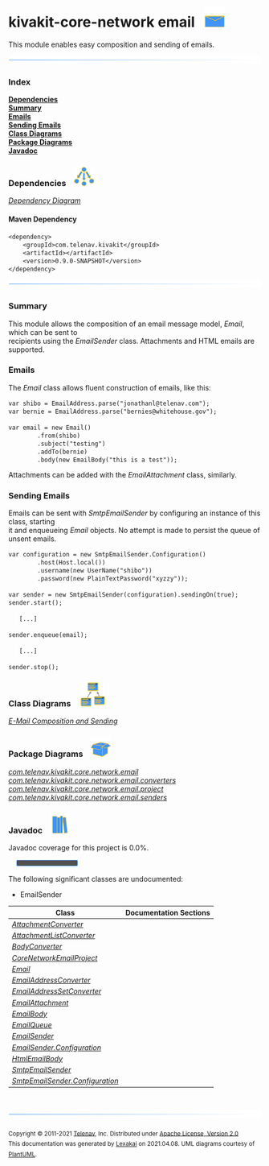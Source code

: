 # kivakit-core-network email &nbsp;&nbsp;![](../../../documentation/images/envelope-40.png)

This module enables easy composition and sending of emails.

![](documentation/images/horizontal-line.png)

### Index

[**Dependencies**](#dependencies)  
[**Summary**](#summary)  
[**Emails**](#emails)  
[**Sending Emails**](#sending-emails)  
[**Class Diagrams**](#class-diagrams)  
[**Package Diagrams**](#package-diagrams)  
[**Javadoc**](#javadoc)

### Dependencies <a name="dependencies"></a> &nbsp;&nbsp; ![](documentation/images/dependencies-40.png)

[*Dependency Diagram*](documentation/diagrams/dependencies.svg)

#### Maven Dependency

    <dependency>
        <groupId>com.telenav.kivakit</groupId>
        <artifactId></artifactId>
        <version>0.9.0-SNAPSHOT</version>
    </dependency>
![](documentation/images/horizontal-line.png)

[//]: # (start-user-text)

### Summary <a name = "summary"></a>

This module allows the composition of an email message model, *Email*, which can be sent to  
recipients using the *EmailSender* class. Attachments and HTML emails are supported.

### Emails <a name = "emails"></a>

The *Email* class allows fluent construction of emails, like this:

    var shibo = EmailAddress.parse("jonathanl@telenav.com");
    var bernie = EmailAddress.parse("bernies@whitehouse.gov");

    var email = new Email()
            .from(shibo)
            .subject("testing")
            .addTo(bernie)
            .body(new EmailBody("this is a test"));

Attachments can be added with the *EmailAttachment* class, similarly.

### Sending Emails <a name = "sending-emails"></a>

Emails can be sent with *SmtpEmailSender* by configuring an instance of this class, starting  
it and enqueueing *Email* objects. No attempt is made to persist the queue of unsent emails.

    var configuration = new SmtpEmailSender.Configuration()
            .host(Host.local())
            .username(new UserName("shibo"))
            .password(new PlainTextPassword("xyzzy"));

    var sender = new SmtpEmailSender(configuration).sendingOn(true);
    sender.start();

       [...]

    sender.enqueue(email);

       [...]

    sender.stop();

[//]: # (end-user-text)

### Class Diagrams <a name="class-diagrams"></a> &nbsp; &nbsp; ![](documentation/images/diagram-48.png)

[*E-Mail Composition and Sending*](documentation/diagrams/diagram-email.svg)  

### Package Diagrams <a name="package-diagrams"></a> &nbsp;&nbsp; ![](documentation/images/box-40.png)

[*com.telenav.kivakit.core.network.email*](documentation/diagrams/com.telenav.kivakit.core.network.email.svg)  
[*com.telenav.kivakit.core.network.email.converters*](documentation/diagrams/com.telenav.kivakit.core.network.email.converters.svg)  
[*com.telenav.kivakit.core.network.email.project*](documentation/diagrams/com.telenav.kivakit.core.network.email.project.svg)  
[*com.telenav.kivakit.core.network.email.senders*](documentation/diagrams/com.telenav.kivakit.core.network.email.senders.svg)  

### Javadoc <a name="javadoc"></a> &nbsp;&nbsp; ![](documentation/images/books-40.png)

Javadoc coverage for this project is 0.0%.  
  
&nbsp; &nbsp;  ![](documentation/images/meter-0-12.png)

The following significant classes are undocumented:  

- EmailSender

| Class | Documentation Sections |
|---|---|
| [*AttachmentConverter*](https://telenav.github.io/kivakit/javadoc/kivakit.core.network.email/com/telenav/kivakit/core/network/email/converters/AttachmentConverter.html) |  |  
| [*AttachmentListConverter*](https://telenav.github.io/kivakit/javadoc/kivakit.core.network.email/com/telenav/kivakit/core/network/email/converters/AttachmentListConverter.html) |  |  
| [*BodyConverter*](https://telenav.github.io/kivakit/javadoc/kivakit.core.network.email/com/telenav/kivakit/core/network/email/converters/BodyConverter.html) |  |  
| [*CoreNetworkEmailProject*](https://telenav.github.io/kivakit/javadoc/kivakit.core.network.email/com/telenav/kivakit/core/network/email/project/CoreNetworkEmailProject.html) |  |  
| [*Email*](https://telenav.github.io/kivakit/javadoc/kivakit.core.network.email/com/telenav/kivakit/core/network/email/Email.html) |  |  
| [*EmailAddressConverter*](https://telenav.github.io/kivakit/javadoc/kivakit.core.network.email/com/telenav/kivakit/core/network/email/converters/EmailAddressConverter.html) |  |  
| [*EmailAddressSetConverter*](https://telenav.github.io/kivakit/javadoc/kivakit.core.network.email/com/telenav/kivakit/core/network/email/converters/EmailAddressSetConverter.html) |  |  
| [*EmailAttachment*](https://telenav.github.io/kivakit/javadoc/kivakit.core.network.email/com/telenav/kivakit/core/network/email/EmailAttachment.html) |  |  
| [*EmailBody*](https://telenav.github.io/kivakit/javadoc/kivakit.core.network.email/com/telenav/kivakit/core/network/email/EmailBody.html) |  |  
| [*EmailQueue*](https://telenav.github.io/kivakit/javadoc/kivakit.core.network.email/com/telenav/kivakit/core/network/email/EmailQueue.html) |  |  
| [*EmailSender*](https://telenav.github.io/kivakit/javadoc/kivakit.core.network.email/com/telenav/kivakit/core/network/email/EmailSender.html) |  |  
| [*EmailSender.Configuration*](https://telenav.github.io/kivakit/javadoc/kivakit.core.network.email/com/telenav/kivakit/core/network/email/EmailSender.Configuration.html) |  |  
| [*HtmlEmailBody*](https://telenav.github.io/kivakit/javadoc/kivakit.core.network.email/com/telenav/kivakit/core/network/email/HtmlEmailBody.html) |  |  
| [*SmtpEmailSender*](https://telenav.github.io/kivakit/javadoc/kivakit.core.network.email/com/telenav/kivakit/core/network/email/senders/SmtpEmailSender.html) |  |  
| [*SmtpEmailSender.Configuration*](https://telenav.github.io/kivakit/javadoc/kivakit.core.network.email/com/telenav/kivakit/core/network/email/senders/SmtpEmailSender.Configuration.html) |  |  

[//]: # (start-user-text)



[//]: # (end-user-text)

<br/>

![](documentation/images/horizontal-line.png)

<sub>Copyright &#169; 2011-2021 [Telenav](http://telenav.com), Inc. Distributed under [Apache License, Version 2.0](LICENSE)</sub>  
<sub>This documentation was generated by [Lexakai](https://github.com/Telenav/lexakai) on 2021.04.08. UML diagrams courtesy
of [PlantUML](http://plantuml.com).</sub>

